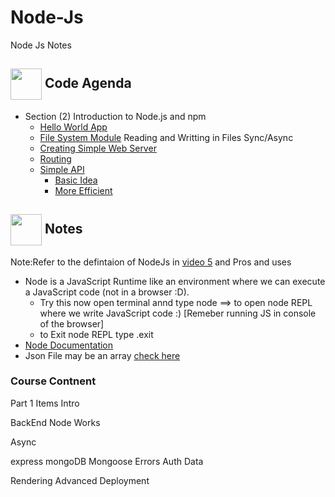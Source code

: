 # Node-Js
Node Js Notes



## <img align= center width=50px src="https://w7.pngwing.com/pngs/825/310/png-transparent-multicolored-streaming-template-computer-programming-web-development-computer-icons-source-code-computer-software-coding-text-computer-logo.png"> Code Agenda
- Section (2) Introduction to Node.js and npm
  - <a href="https://github.com/BasmaElhoseny01/Node-Js/blob/main/Section%202/0.Basics/index.js#L3">Hello World App</a>
  - <a href="https://github.com/BasmaElhoseny01/Node-Js/blob/7fc8d32baadb473ed42cee52a41c5c26cebb6f5d/Section%202/0.Basics/index.js#L7">File System Module</a> Reading and Writting in Files Sync/Async
  - <a href="https://github.com/BasmaElhoseny01/Node-Js/blob/main/Section%202/1.SimpleWebServer/index.js">Creating Simple Web Server</a>
  - <a href="https://github.com/BasmaElhoseny01/Node-Js/blob/main/Section%202/2.Routing/index.js">Routing</a>
  - <a href="https://github.com/BasmaElhoseny01/Node-Js/tree/main/Section%202/3.SimpleAPI">Simple API</a>
    - <a href="https://github.com/BasmaElhoseny01/Node-Js/blob/main/Section%202/3.SimpleAPI/0.Basic/index.js">Basic Idea</a>
    - <a href="https://github.com/BasmaElhoseny01/Node-Js/blob/main/Section%202/3.SimpleAPI/1.More%20Efficient/index.js">More Efficient</a>


## <img align= center width=50px src="https://cdn-icons-png.flaticon.com/512/1043/1043717.png"> Notes
Note:Refer to the defintaion of NodeJs in <a href="https://www.udemy.com/course/nodejs-express-mongodb-bootcamp/learn/lecture/15080910#overview">video 5</a> and Pros and uses 
- Node is a JavaScript Runtime like an environment where we can execute a JavaScript code (not in a browser :D).
    - Try this now open terminal annd type node ==> to open node REPL where we write JavaScript code :) [Remeber running JS in console of the browser]
    - to Exit node REPL type .exit
- <a href="https://nodejs.org/dist/latest-v18.x/docs/api/">Node Documentation</a>
- Json File may be an array <a href="https://github.com/BasmaElhoseny01/Node-Js/blob/5bd44c97a55ee2536b3724d96f0d0d0c096a872e/Section%202/3.SimpleAPI/0.Basic/data.json#L1">check here</a>

### Course Contnent
Part 1 Items
Intro

BackEnd
Node Works

Async

express
mongoDB
Mongoose
Errors
Auth
Data

Rendering
Advanced
Deployment

